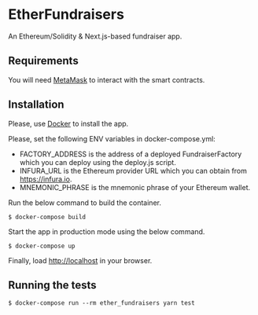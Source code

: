 # EtherFundraisers

An Ethereum/Solidity & Next.js-based fundraiser app.

## Requirements

You will need [MetaMask](https://metamask.io) to interact with the smart contracts.

## Installation

Please, use [Docker](https://docs.docker.com) to install the app.

Please, set the following ENV variables in docker-compose.yml:

* FACTORY_ADDRESS is the address of a deployed FundraiserFactory which you can deploy using the deploy.js script.
* INFURA_URL is the Ethereum provider URL which you can obtain from https://infura.io.
* MNEMONIC_PHRASE is the mnemonic phrase of your Ethereum wallet.

Run the below command to build the container.
```
$ docker-compose build
```

Start the app in production mode using the below command.
```
$ docker-compose up
```

Finally, load [http://localhost](http://localhost) in your browser.

## Running the tests

```
$ docker-compose run --rm ether_fundraisers yarn test
```
